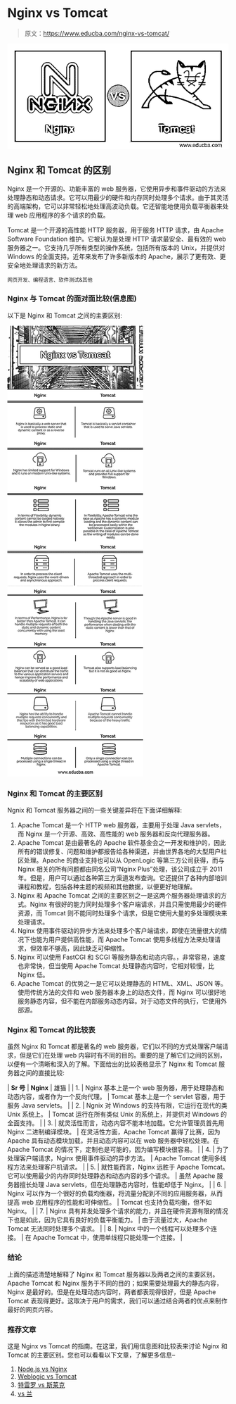# Nginx vs Tomcat

> 原文：<https://www.educba.com/nginx-vs-tomcat/>

![Nginx vs Tomcat](img/accd853befec4d1680a378fdbc248aff.png)



## Nginx 和 Tomcat 的区别

Nginx 是一个开源的、功能丰富的 web 服务器，它使用异步和事件驱动的方法来处理静态和动态请求。它可以用最少的硬件和内存同时处理多个请求。由于其灵活的高端架构，它可以非常轻松地处理高波动负载。它还智能地使用负载平衡器来处理 web 应用程序的多个请求的负载。

Tomcat 是一个开源的高性能 HTTP 服务器，用于服务 HTTP 请求，由 Apache Software Foundation 维护。它被认为是处理 HTTP 请求最安全、最有效的 web 服务器之一。它支持几乎所有类型的操作系统，包括所有版本的 Unix，并提供对 Windows 的全面支持。近年来发布了许多新版本的 Apache，展示了更有效、更安全地处理请求的新方法。

<small>网页开发、编程语言、软件测试&其他</small>

### Nginx 与 Tomcat 的面对面比较(信息图)

以下是 Nginx 和 Tomcat 之间的主要区别:

![Nginx-vs-Tomcat-info](img/dd31d38e3c77d216bcc3c8e3daea3f59.png)



### Nginx 和 Tomcat 的主要区别

Ngnix 和 Tomcat 服务器之间的一些关键差异将在下面详细解释:

1.  Apache Tomcat 是一个 HTTP web 服务器，主要用于处理 Java servlets，而 Nginx 是一个开源、高效、高性能的 web 服务器和反向代理服务器。
2.  Apache Tomcat 是由最著名的 Apache 软件基金会之一开发和维护的，因此所有的错误修复、问题和维护都报告给各种渠道，并由世界各地的大型用户社区处理。Apache 的商业支持也可以从 OpenLogic 等第三方公司获得，而与 Nginx 相关的所有问题都由同名公司“Nginx Plus”处理，该公司成立于 2011 年。但是，用户可以通过各种第三方渠道发布查询。它还提供了各种内部培训课程和教程，包括各种主题的视频和其他数据，以便更好地理解。
3.  Nginx 和 Apache Tomcat 之间的主要区别之一是这两个服务器处理请求的方式。Nginx 有很好的能力同时处理多个客户端请求，并且只需使用最少的硬件资源，而 Tomcat 则不能同时处理多个请求，但是它使用大量的多处理模块来处理请求。
4.  Nginx 使用事件驱动的异步方法来处理多个客户端请求，即使在流量很大的情况下也能为用户提供高性能，而 Apache Tomcat 使用多线程方法来处理请求，但效率不够高，因此缺乏可伸缩性。
5.  Nginx 可以使用 FastCGI 和 SCGI 等服务静态和动态内容。，非常容易，速度也非常快，但当使用 Apache Tomcat 处理静态内容时，它相对较慢，比 Nginx 低。
6.  Apache Tomcat 的优势之一是它可以处理静态的 HTML、XML、JSON 等。使用传统方法的文件和 web 服务器本身上的动态文件，而 Nginx 可以很好地服务静态内容，但不能在内部服务动态内容。对于动态文件的执行，它使用外部源。

### Nginx 和 Tomcat 的比较表

虽然 Nginx 和 Tomcat 都是著名的 web 服务器，它们以不同的方式处理客户端请求，但是它们在处理 web 内容时有不同的目的。重要的是了解它们之间的区别，以便有一个清晰和深入的了解。下面给出的比较表格显示了 Nginx 和 Tomcat 服务器之间的直接比较:

| **Sr 号** | **Nginx** | 雄猫 |
| 1. | Nginx 基本上是一个 web 服务器，用于处理静态和动态内容，或者作为一个反向代理。 | Tomcat 基本上是一个 servlet 容器，用于服务 Java servlets。 |
| 2. | Ngnix 对 Windows 的支持有限，它运行在现代的类 Unix 系统上。 | Tomcat 运行在所有类似 Unix 的系统上，并提供对 Windows 的全面支持。 |
| 3. | 就灵活性而言，动态内容不能本地加载。它允许管理员首先用 Nginx 二进制编译模块。 | 在灵活性方面，Apache Tomcat 赢得了比赛，因为 Apache 具有动态模块加载，并且动态内容可以在 web 服务器中轻松处理。在 Apache Tomcat 的情况下，定制也是可能的，因为编写模块很容易。 |
| 4. | 为了处理客户端请求，Nginx 使用事件驱动的异步方法。 | Apache Tomcat 使用多线程方法来处理客户机请求。 |
| 5. | 就性能而言，Nginx 远胜于 Apache Tomcat。它可以使用最少的内存同时处理静态和动态内容的多个请求。 | 虽然 Apache 服务器擅长处理 Java servlets，但在处理静态内容时，性能却低于 Nginx。 |
| 6. | Nginx 可以作为一个很好的负载均衡器，将流量分配到不同的应用服务器，从而提高 web 应用程序的性能和可伸缩性。 | Tomcat 也支持负载均衡，但不如 Nginx。 |
| 7. | Nginx 具有并发处理多个请求的能力，并且在硬件资源有限的情况下也是如此，因为它具有良好的负载平衡能力。 | 由于流量过大，Apache Tomcat 无法同时处理多个请求。 |
| 8. | Nginx 中的一个线程可以处理多个连接。 | 在 Apache Tomcat 中，使用单线程只能处理一个连接。 |

### 结论

上面的描述清楚地解释了 Nginx 和 Tomcat 服务器以及两者之间的主要区别。Apache Tomcat 和 Nginx 服务于不同的目的；如果需要处理最大的静态内容，Nginx 是最好的。但是在处理动态内容时，两者都表现得很好，但是 Apache Tomcat 表现得更好。这取决于用户的需求，我们可以通过结合两者的优点来制作最好的网页内容。

### 推荐文章

这是 Nginx vs Tomcat 的指南。在这里，我们用信息图和比较表来讨论 Nginx 和 Tomcat 的主要区别。您也可以看看以下文章，了解更多信息–

1.  [Node.js vs Nginx](https://www.educba.com/node-js-vs-nginx/)
2.  [Weblogic vs Tomcat](https://www.educba.com/weblogic-vs-tomcat/)
3.  [特雷罗 vs 斯莱克](https://www.educba.com/trello-vs-slack/)
4.  [vs 兰](https://www.educba.com/vlan-vs-lan/)





